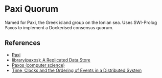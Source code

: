 # Paxi Quorum

Named for Paxi, the Greek island group on the Ionian sea. Uses
SWI-Prolog Paxos to implement a Dockerised consensus quorum.

## References

* [Paxi](https://en.wikipedia.org/wiki/Paxi)
* [library(paxos): A Replicated Data Store](https://www.swi-prolog.org/pldoc/man?section=paxos)
* [Paxos (computer science)](https://en.wikipedia.org/wiki/Paxos_(computer_science))
* [Time, Clocks and the Ordering of Events in a Distributed System](http://lamport.azurewebsites.net/pubs/time-clocks.pdf)
